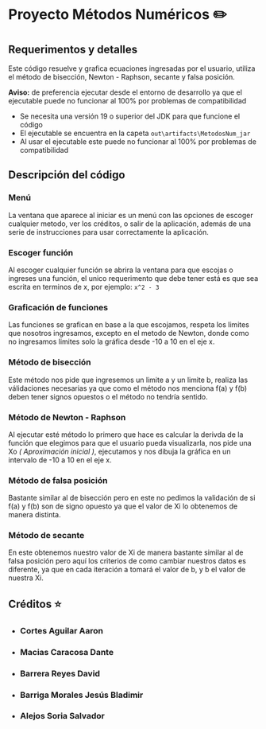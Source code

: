 # Proyecto Métodos Numéricos :pencil2:

## Requerimentos y detalles
Este código resuelve y grafica ecuaciones ingresadas por el usuario, utiliza el método de bisección, Newton - Raphson, secante y falsa posición.

**Aviso:** de preferencia ejecutar desde el entorno de desarrollo ya que el ejecutable puede no funcionar al 100% por problemas de compatibilidad
- Se necesita una versión 19 o superior del JDK para que funcione el código
- El ejecutable se encuentra en la capeta `out\artifacts\MetodosNum_jar`
- Al usar el ejecutable este puede no funcionar al 100% por problemas de compatibilidad

## Descripción del código

### Menú
La ventana que aparece al iniciar es un menú con las opciones de escoger cualquier metodo, ver los créditos, o salir de la aplicación, además de una serie de instrucciones para usar correctamente la aplicación.

### Escoger función
Al escoger cualquier función se abrira la ventana para que escojas o ingreses una función, el unico requerimento que debe tener está es que sea escrita en terminos de x, por ejemplo: `x^2 - 3`

### Graficación de funciones
Las funciones se grafican en base a la que escojamos, respeta los limites que nosotros ingresamos, excepto en el metodo de Newton, donde como no ingresamos limites solo la gráfica desde -10 a 10 en el eje x.

### Método de bisección
Este método nos pide que ingresemos un limite a y un limite b, realiza las válidaciones necesarias ya que como el método nos menciona f(a) y f(b) deben tener signos opuestos o el método no tendría sentido.

### Método de Newton - Raphson
Al ejecutar esté método lo primero que hace es calcular la derivda de la función que elegimos para que el usuario pueda visualizarla, nos pide una Xo *( Aproximación inicial )*, ejecutamos y nos dibuja la gráfica en un intervalo de -10 a 10 en el eje x.

### Método de falsa posición
Bastante similar al de bisección pero en este no pedimos la validación de si f(a) y f(b) son de signo opuesto ya que el valor de Xi lo obtenemos de manera distinta.

### Método de secante
En este obtenemos nuestro valor de Xi de manera bastante similar al de falsa posición pero aquí los criterios de como cambiar nuestros datos es diferente, ya que en cada iteración a tomará el valor de b, y b el valor de nuestra Xi.

## Créditos :star:

- ### Cortes Aguilar Aaron
- ### Macias Caracosa Dante
- ### Barrera Reyes David
- ### Barriga Morales Jesús Bladimir
- ### Alejos Soria Salvador